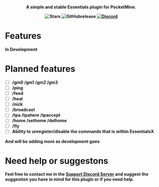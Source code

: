 <p align="center">
    <b>A simple and stable Essentials plugin for PocketMine.
</p>

<p align="center">
      <img alt="Stars" src= "https://img.shields.io/github/stars/Vecnavium-pm-pl/EssentialsX?style=for-the-badge">
<img alt="GitHubrelease" src="https://img.shields.io/github/downloads/vecnavium-pm-pl/EssentialsX/latest/total">
    <a href="https://discord.gg/6M9tGyWPjr"><img src="https://img.shields.io/discord/837701868649709568?label=discord&color=7289DA&logo=discord" alt="Discord" /></a>
</p>

# Features

In Development

# Planned features

- [ ] /gm0 /gm1 /gm2 /gm3
- [ ] /ping
- [ ] /feed
- [ ] /heal
- [ ] /nick
- [ ] /broadcast
- [ ] /tpa /tpahere /tpaccept
- [ ] /home /sethome /delhome
- [ ] /fly
- [ ] Ability to unregister/disable the commands that is within EssentialsX

And will be adding more as development goes

# Need help or suggestons


Feel free to contact me in the [Support Discord Server](https://discord.gg/jWFB56RqUN) and suggest the suggestion you have in mind for this plugin or if you need help.
